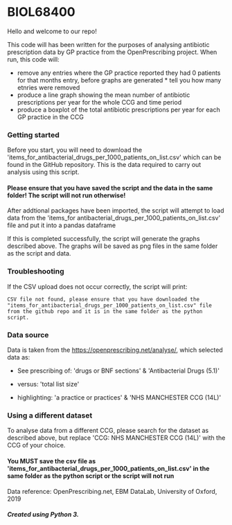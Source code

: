 # BIOL68400

Hello and welcome to our repo! 

This code will has been written for the purposes of analysing antibiotic prescription data by GP practice from the OpenPrescribing project. When run, this code will:
* remove any entries where the GP practice reported they had 0 patients for that months entry, before graphs are generated  * tell you how many etnries were removed
* produce a line graph showing the mean number of antibiotic prescriptions per year for the whole CCG and time period
* produce a boxplot of the total antibiotic prescriptions per year for each GP practice in the CCG

### Getting started

Before you start, you will need to download the 'items_for_antibacterial_drugs_per_1000_patients_on_list.csv' which can be found in the GitHub repository. This is the data required to carry out analysis using this script. 

#### Please ensure that you have saved the script and the data in the same folder! The script will not run otherwise!

After addtional packages have been imported, the script will attempt to load data from the 'items_for antibacterial_drugs_per_1000_patients_on_list.csv' file and put it into a pandas dataframe

If this is completed successfully, the script will generate the graphs described above. The graphs will be saved as png files in the same folder as the script and data.

### Troubleshooting

If the CSV upload does not occur correctly, the script will print: 

```
CSV file not found, please ensure that you have downloaded the "items_for_antibacterial_drugs_per_1000_patients_on_list.csv" file from the github repo and it is in the same folder as the python script.
```
 

### Data source

Data is taken from the https://openprescribing.net/analyse/, which selected data as: 

* See prescribing of: 'drugs or BNF sections' & 'Antibacterial Drugs (5.1)'

* versus: 'total list size'

* highlighting: 'a practice or practices' & 'NHS MANCHESTER CCG (14L)'

### Using a different dataset

To analyse data from a different CCG, please search for the dataset as described above, but replace 'CCG: NHS MANCHESTER CCG (14L)' with the CCG of your choice.

#### You MUST save the csv file as 'items_for_antibacterial_drugs_per_1000_patients_on_list.csv' in the same folder as the python script or the script will not run

Data reference: OpenPrescribing.net, EBM DataLab, University of Oxford, 2019

##### Created using Python 3. 

